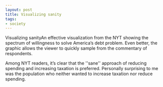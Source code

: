```yaml
---
layout: post
title: Visualizing sanity
tags:
- society
---
```

Visualizing sanityAn effective visualization from the NYT showing the spectrum of willingness to solve America’s debt problem. Even better, the graphic allows the viewer to quickly sample from the commentary of respondents.

Among NYT readers, it’s clear that the ''sane'' approach of reducing spending and increasing taxation is preferred. Personally surprising to me was the population who neither wanted to increase taxation nor reduce spending.
